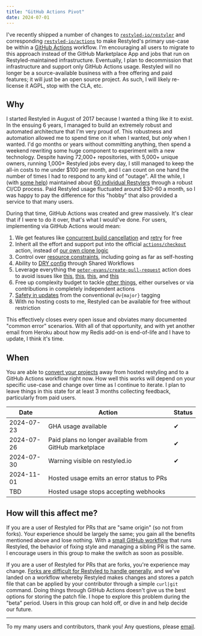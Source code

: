 ```yaml
---
title: "GitHub Actions Pivot"
date: 2024-07-01
---
```


I've recently shipped a number of changes to
[`restyled-io/restyler`](https://github.com/restyled-io/restyler) and
corresponding [`restyled-io/actions`](https://github.com/restyled-io/actions) to
make Restyled's primary use-case be within a [GitHub
Actions](https://docs.github.com/en/actions) workflow. I'm encouraging all users
to migrate to this approach instead of the GitHub Marketplace App and jobs that
run on Restyled-maintained infrastructure. Eventually, I plan to decommission
that infrastructure and support only GitHub Actions usage. Restyled will no
longer be a source-available business with a free offering and paid features; it
will just be an open source project. As such, I will likely re-license it AGPL,
stop with the CLA, etc.

## Why

I started Restyled in August of 2017 because I wanted a thing like it to exist.
In the ensuing 6 years, I managed to build an extremely robust and automated
architecture that I'm very proud of. This robustness and automation allowed me
to spend time on it when I wanted, but _only_ when I wanted. I'd go months or
years without committing anything, then spend a weekend rewriting some huge
component to experiment with a new technology. Despite having 72,000+
repositories, with 5,000+ unique owners, running 1,000+ Restyled jobs every day,
I still managed to keep the all-in costs to me under $100 per month, and I can
count on one hand the number of times I had to respond to any kind of "outage".
All the while, I (with [some
help](https://github.com/restyled-io/restylers/graphs/contributors)) maintained
about [60 individual Restylers](https://docs.restyled.io/available-restylers/)
through a robust CI/CD process. Paid Restyled usage fluctuated around $30-60 a
month, so I was happy to pay the difference for this "hobby" that also provided
a service to that many users.

During that time, GitHub Actions was created and grew massively. It's clear that
if I were to do it over, that's what I would've done. For users, implementing
via GitHub Actions would mean:

1. We get features like [concurrent build cancellation](https://github.com/restyled-io/restyled.io/issues/277) and [retry](https://github.com/restyled-io/restyler/issues/162) for free
2. Inherit all the effort and support put into the official [`actions/checkout`](https://github.com/actions/checkout) action, instead of [our own clone logic](https://github.com/restyled-io/restyled.io/wiki/Git-Error:-Couldn't-find-remote-ref)
3. Control over [resource constraints](https://github.com/restyled-io/restyled.io/wiki/Common-Errors:-Restyle-Error-137), including going as far as self-hosting
4. Ability to [DRY config](https://github.com/restyled-io/restyler/issues/96) through Shared Workflows
5. Leverage everything the [`peter-evans/create-pull-request`](https://github.com/peter-evans/create-pull-request) action does to avoid issues like [this](https://github.com/restyled-io/restyled.io/wiki/Git-Error:-Couldn't-find-remote-ref), [this](https://github.com/restyled-io/restyled.io/wiki/Common-Errors:-Push-Rejected), [this](https://github.com/restyled-io/restyled.io/wiki/Git-Error:-bad-object), and [this](https://github.com/restyled-io/restyled.io/wiki/Common-Errors:-Labels-or-Ignore-Labels-not-working)
6. Free up complexity budget to tackle [other things](https://github.com/restyled-io/restyler/issues/52), either ourselves or via contributions in completely independent actions
7. [Safety in updates](https://github.com/restyled-io/restyler/issues/91) from the conventional `@v{major}` tagging
8. With no hosting costs to me, Restyled can be available for free without restriction

This effectively closes every open issue and obviates many documented "common
error" scenarios. With all of that opportunity, and with yet another email from
Heroku about how my Redis add-on is end-of-life and I have to update, I think
it's time.

## When

You are able to [convert your
projects](https://github.com/restyled-io/actions#readme) away from hosted
restyling and to a GitHub Actions workflow right now. How well this works will
depend on your specific use-case and change over time as I continue to iterate.
I plan to leave things in this state for at least 3 months collecting feedback,
particularly from paid users.

| Date | Action | Status |
| --- | --- | -- |
| 2024-07-23 | GHA usage available | ✔ |
| 2024-07-26 | Paid plans no longer available from GitHub marketplace | ✔ |
| 2024-07-30 | Warning visible on restyled.io | ✔ |
| 2024-11-01 | Hosted usage emits an error status to PRs | |
| TBD | Hosted usage stops accepting webhooks | |

## How will this affect me?

If you are a user of Restyled for PRs that are "same origin" (so not from
forks). Your experience should be largely the same; you gain all the benefits
mentioned above and lose nothing. With a [small GitHub
workflow](https://github.com/restyled-io/restyled.io/actions#readme) that runs
Restyled, the behavior of fixing style and managing a sibling PR is the same. I
encourage users in this group to make the switch as soon as possible.

If you are a user of Restyled for PRs that are forks, you're experience may
change. [Forks are difficult for Restyled to handle
generally](https://github.com/restyled-io/restyled.io/wiki/Common-Errors:-Restyle-PR-not-created#the-original-pr-is-from-a-fork),
and we've landed on a workflow whereby Restyled makes changes and stores a patch
file that can be applied by your contributor through a simple `curl|git`
command. Doing things through GitHub Actions doesn't give us the best options
for storing the patch file. I hope to explore this problem during the "beta"
period. Users in this group can hold off, or dive in and help decide our future.

---

To my many users and contributors, thank you! Any questions, please
[email](mailto:support@restyled.io).
